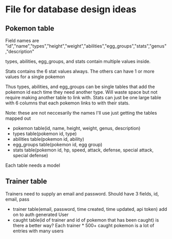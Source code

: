 # File for database design ideas

## Pokemon table
Field names are "id","name","types","height","weight","abilities","egg_groups","stats","genus","description"

types, abilities, egg_groups, and stats contain multiple values inside.

Stats contains the 6 stat values always.
The others can have 1 or more values for a single pokemon

Thus types, abilities, and egg_groups can be single tables that add the pokemon id each time they need another type. Will waste space but not require making another table to link with.
Stats can just be one large table with 6 columns that each pokemon links to with their stats.

Note: these are not neccesarily the names I'll use just getting the tables mapped out
* pokemon table(id, name, height, weight, genus, description)
* types table(pokemon id, type)
* abilities table(pokemon id, ability)
* egg_groups table(pokemon id, egg group)
* stats table(pokemon id, hp, speed, attack, defense, special attack, special defense)

Each table needs a model

## Trainer table
Trainers need to supply an email and password. Should have 3 fields, id, email, pass

* trainer table(email, password, time created, time updated, api token) add on to auth generated User
* caught table(id of trainer and id of pokemon that has been caught) is there a better way? Each trainer * 500+ caught pokemon is a lot of entries with many users
